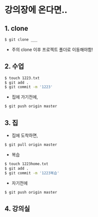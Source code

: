 # 강의장에 온다면..

## 1. clone

```bash
$ git clone ___
```

* 주의 clone 이후 프로젝트 폴더로 이동해야함!

## 2. 수업 

```bash
$ touch 1223.txt
$ git add .
$ git commit -m '1223'
```

* 집에 가기전에,

```bash
$ git push origin master
```

## 3. 집

* 집에 도착하면, 

```bash
$ git pull origin master
```

* 복습

```bash
$ touch 1223home.txt
$ git add .
$ git commit -m '1223복습'
```

* 자기전에

```bash
$ git push origin master
```

## 4. 강의실

